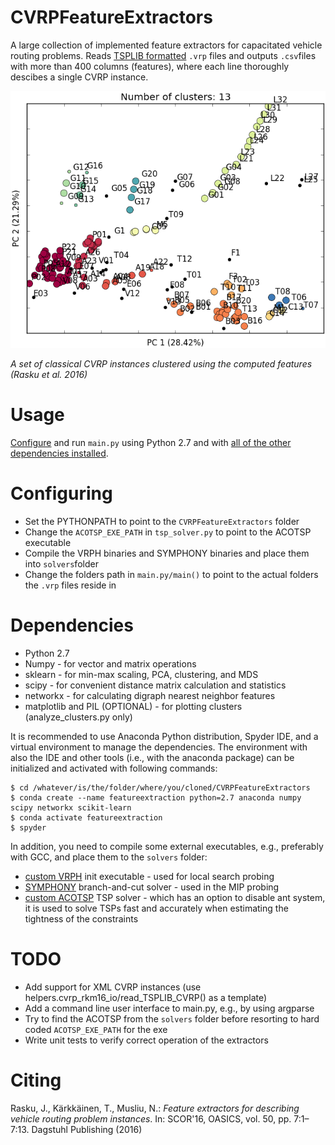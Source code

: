 # CVRPFeatureExtractors
A large collection of implemented feature extractors for capacitated vehicle routing problems. Reads [TSPLIB formatted](http://comopt.ifi.uni-heidelberg.de/software/TSPLIB95/) `.vrp` files and outputs `.csv`files with more than 400 columns (features), where each line thoroughly descibes a single CVRP instance.

![Clusters](results/clusters.png)

_A set of classical CVRP instances clustered using the computed features (Rasku et al. 2016)_

# Usage

[Configure](https://github.com/yorak/CVRPFeatureExtractors#configuring) and run `main.py` using Python 2.7 and with [all of the other dependencies installed](https://github.com/yorak/CVRPFeatureExtractors#dependencies).

# Configuring

* Set the PYTHONPATH to point to the `CVRPFeatureExtractors` folder
* Change the `ACOTSP_EXE_PATH` in `tsp_solver.py` to point to the ACOTSP executable
* Compile the VRPH binaries and SYMPHONY binaries and place them into `solvers`folder
* Change the folders path in `main.py/main()` to point to the actual folders the `.vrp` files reside in

# Dependencies

* Python 2.7
* Numpy - for vector and matrix operations
* sklearn - for min-max scaling, PCA, clustering, and MDS
* scipy - for convenient distance matrix calculation and statistics
* networkx - for calculating digraph nearest neighbor features
* matplotlib and PIL (OPTIONAL) - for plotting clusters (analyze_clusters.py only)

It is recommended to use Anaconda Python distribution, Spyder IDE, and a virtual environment to manage the dependencies. The environment with also the IDE and other tools (i.e., with the anaconda package) can be initialized and activated with following commands:

```console
$ cd /whatever/is/the/folder/where/you/cloned/CVRPFeatureExtractors
$ conda create --name featureextraction python=2.7 anaconda numpy scipy networkx scikit-learn
$ conda activate featureextraction
$ spyder
```
In addition, you need to compile some external executables, e.g., preferably with GCC, and place them to the `solvers` folder:

* [custom VRPH](https://github.com/yorak/VRPH/tree/local_search_stats) init executable - used for local search probing
* [SYMPHONY](https://projects.coin-or.org/SYMPHONY) branch-and-cut solver - used in the MIP probing
* [custom ACOTSP](https://github.com/juherask/ACOTSP) TSP solver - which has an option to disable ant system, it is used to solve TSPs fast and accurately when estimating the tightness of the constraints

# TODO

* Add support for XML CVRP instances (use helpers.cvrp_rkm16_io/read_TSPLIB_CVRP() as a template)
* Add a command line user interface to main.py, e.g., by using argparse
* Try to find the ACOTSP from the `solvers` folder before resorting to hard coded `ACOTSP_EXE_PATH` for the exe
* Write unit tests to verify correct operation of the extractors  

# Citing 

Rasku, J., Kärkkäinen, T., Musliu, N.: *Feature extractors for describing vehicle routing problem instances*. In: SCOR'16, OASICS, vol. 50, pp. 7:1–7:13. Dagstuhl Publishing (2016)
